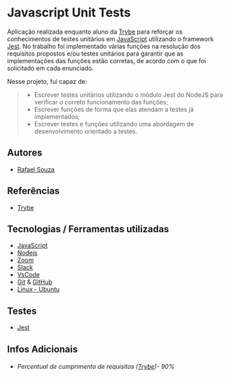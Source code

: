 # Javascript Unit Tests

Aplicação realizada enquanto aluno da [Trybe](https://www.betrybe.com/) para reforçar os conhecimentos de testes unitários em 
[JavaScript](https://www.javascript.com/) utilizando o framework [Jest](https://jestjs.io/). No trabalho foi implementado várias funções na resolução dos 
requisitos propostos e/ou testes unitários para garantir que as implementações das funções estão corretas, de acordo com o que foi solicitado 
em cada enunciado.

Nesse projeto, fui capaz de:
 > - Escrever testes unitários utilizando o módulo Jest do NodeJS para verificar o correto funcionamento das funções;
 > - Escrever funções de forma que elas atendam a testes já implementados;
 > - Escrever testes e funções utilizando uma abordagem de desenvolvimento orientado a testes.

## Autores

- [Rafael Souza](https://github.com/Rafael-Souza-97)

## Referências

 - [Trybe](https://www.betrybe.com/)

## Tecnologias / Ferramentas utilizadas

- [JavaScript](https://www.javascript.com/)
- [Nodejs](https://nodejs.org/en/)
- [Zoom](https://zoom.us/)
- [Slack](https://slack.com/intl/pt-br/)
- [VsCode](https://code.visualstudio.com/)
- [Git](https://git-scm.com/) & [GitHub](https://github.com/)
- [Linux - Ubuntu](https://ubuntu.com/)

## Testes

- [Jest](https://jestjs.io/)

## Infos Adicionais

- ###### Percentual de cumprimento de requisitos ([Trybe](https://www.betrybe.com/))- 90%
